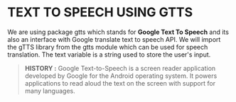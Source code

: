 # TEXT TO SPEECH USING GTTS

We are using package gtts which stands for **Google Text To Speech** and its also an interface with Google translate text to speech API.  We will import the 
gTTS library from the gtts module which can be used for speech translation. The text variable is a string used to store the user's input.

> **HISTORY :** Google Text-to-Speech is a screen reader application developed by Google for the Android operating system. It powers applications to read aloud 
> the text on the screen with support for many languages. 

